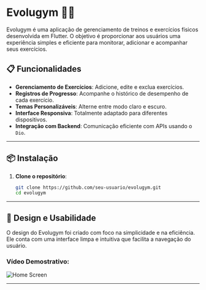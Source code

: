 # **Evolugym** 🏋️‍♂️

Evolugym é uma aplicação de gerenciamento de treinos e exercícios físicos desenvolvida em Flutter. O objetivo é proporcionar aos usuários uma experiência simples e eficiente para monitorar, adicionar e acompanhar seus exercícios.

## **📋 Funcionalidades**

- **Gerenciamento de Exercícios**: Adicione, edite e exclua exercícios.
- **Registros de Progresso**: Acompanhe o histórico de desempenho de cada exercício.
- **Temas Personalizáveis**: Alterne entre modo claro e escuro.
- **Interface Responsiva**: Totalmente adaptado para diferentes dispositivos.
- **Integração com Backend**: Comunicação eficiente com APIs usando o `Dio`.

---

## **📦 Instalação**

1. **Clone o repositório**:
   ```bash
   git clone https://github.com/seu-usuario/evolugym.git
   cd evolugym
---

## **🎨 Design e Usabilidade**

O design do Evolugym foi criado com foco na simplicidade e na eficiência. Ele conta com uma interface limpa e intuitiva que facilita a navegação do usuário.

### **Vídeo Demostrativo:**
![Home Screen](https://via.placeholder.com/600x300?text=Home+Screen)

---